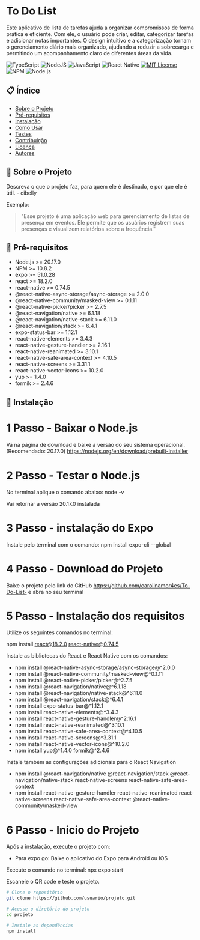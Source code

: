 # To Do List

Este aplicativo de lista de tarefas ajuda a organizar compromissos de forma prática e eficiente. Com ele, o usuário pode criar, editar, categorizar tarefas e adicionar notas importantes. O design intuitivo e a categorização tornam o gerenciamento diário mais organizado, ajudando a reduzir a sobrecarga e permitindo um acompanhamento claro de diferentes áreas da vida.

![TypeScript](https://img.shields.io/badge/typescript-%23007ACC.svg?style=for-the-badge&logo=typescript&logoColor=white)
![NodeJS](https://img.shields.io/badge/node.js-6DA55F?style=for-the-badge&logo=node.js&logoColor=white)
![JavaScript](https://img.shields.io/badge/javascript-%23323330.svg?style=for-the-badge&logo=javascript&logoColor=%23F7DF1E)
![React Native](https://img.shields.io/badge/react_native-%2320232a.svg?style=for-the-badge&logo=react&logoColor=%2361DAFB)
[![MIT License](https://img.shields.io/badge/license-MIT-green.svg)](https://opensource.org/licenses/MIT)
![NPM](https://img.shields.io/badge/NPM-%23CB3837.svg?style=for-the-badge&logo=npm&logoColor=white)
![Node.js](https://img.shields.io/badge/Node.js-v20.17.0-brightgreen)

## 📋 Índice
- [Sobre o Projeto](#sobre-o-projeto)
- [Pré-requisitos](#pré-requisitos)
- [Instalação](#instalação)
- [Como Usar](#como-usar)
- [Testes](#testes)
- [Contribuição](#contribuição)
- [Licença](#licença)
- [Autores](#autores)

## 📝 Sobre o Projeto
Descreva o que o projeto faz, para quem ele é destinado, e por que ele é útil. - cibelly

Exemplo:
> "Esse projeto é uma aplicação web para gerenciamento de listas de presença em eventos. Ele permite que os usuários registrem suas presenças e visualizem relatórios sobre a frequência."

## 🔧 Pré-requisitos

- Node.js >= 20.17.0
- NPM >= 10.8.2
- expo >= 51.0.28
- react >= 18.2.0
- react-native >= 0.74.5
- @react-native-async-storage/async-storage >= 2.0.0
- @react-native-community/masked-view >= 0.1.11
- @react-native-picker/picker >= 2.7.5
- @react-navigation/native >= 6.1.18
- @react-navigation/native-stack >= 6.11.0
- @react-navigation/stack >= 6.4.1
- expo-status-bar >= 1.12.1
- react-native-elements >= 3.4.3
- react-native-gesture-handler >= 2.16.1
- react-native-reanimated >= 3.10.1
- react-native-safe-area-context >= 4.10.5
- react-native-screens >= 3.31.1
- react-native-vector-icons >= 10.2.0
- yup >= 1.4.0
- formik >= 2.4.6

## 🚀 Instalação

# 1 Passo - Baixar o Node.js

Vá na página de download e baixe a versão do seu sistema operacional. (Recomendado: 20.17.0)
https://nodejs.org/en/download/prebuilt-installer

# 2 Passo - Testar o Node.js 

No terminal aplique o comando abaixo:
node -v

Vai retornar a versão 20.17.0 instalada

# 3 Passo - instalação do Expo

Instale pelo terminal com o comando:
npm install expo-cli --global

# 4 Passo - Download do Projeto

Baixe o projeto pelo link do GitHub
https://github.com/carolinamor4es/To-Do-List-
e abra no seu terminal

# 5 Passo - Instalação dos requisitos

Utilize os seguintes comandos no terminal:

npm install react@18.2.0 react-native@0.74.5

Instale as bibliotecas do React e React Native com os comandos:

- npm install @react-native-async-storage/async-storage@^2.0.0
- npm install @react-native-community/masked-view@^0.1.11
- npm install @react-native-picker/picker@^2.7.5
- npm install @react-navigation/native@^6.1.18
- npm install @react-navigation/native-stack@^6.11.0
- npm install @react-navigation/stack@^6.4.1
- npm install expo-status-bar@^1.12.1
- npm install react-native-elements@^3.4.3
- npm install react-native-gesture-handler@^2.16.1
- npm install react-native-reanimated@^3.10.1
- npm install react-native-safe-area-context@^4.10.5
- npm install react-native-screens@^3.31.1
- npm install react-native-vector-icons@^10.2.0
- npm install yup@^1.4.0 formik@^2.4.6

Instale também as configurações adicionais para o React Navigation

- npm install @react-navigation/native @react-navigation/stack @react-navigation/native-stack react-native-screens react-native-safe-area-context
- npm install react-native-gesture-handler react-native-reanimated react-native-screens react-native-safe-area-context @react-native-community/masked-view

# 6 Passo - Inicio do Projeto

Após a instalação, execute o projeto com:

- Para expo go:
Baixe o aplicativo do Expo para Android ou IOS

Execute o comando no terminal:
npx expo start

Escaneie o QR code e teste o projeto.


```bash
# Clone o repositório
git clone https://github.com/usuario/projeto.git

# Acesse o diretório do projeto
cd projeto

# Instale as dependências
npm install

